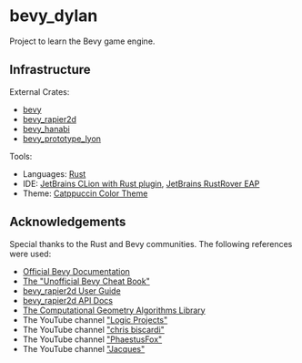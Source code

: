 # bevy_dylan
<p>
Project to learn the Bevy game engine.
</p>

## Infrastructure

<p>External Crates:
    <ul>
        <li><a href="https://crates.io/crates/bevy">bevy</a> </li>
        <li><a href="https://crates.io/crates/bevy_rapier2d">bevy_rapier2d</a> </li>
        <li><a href="https://crates.io/crates/bevy_hanabi">bevy_hanabi</a> </li>
        <li><a href="https://crates.io/crates/bevy_prototype_lyon">bevy_prototype_lyon</a> </li>
    </ul>

<p>Tools:
    <ul>
        <li>Languages: <a href="https://www.rust-lang.org/">Rust</a></li>
        <li>IDE: <a href="https://www.jetbrains.com/clion/">JetBrains CLion with Rust plugin</a>, <a href="https://www.jetbrains.com/rust/">JetBrains RustRover EAP</a></li>
        <li>Theme:  <a href="https://github.com/catppuccin/catppuccin">Catppuccin Color Theme</a></li>
    </ul>


## Acknowledgements

<p>Special thanks to the Rust and Bevy communities. The following references were used:<br>
<ul> 
    <li><a href="https://docs.rs/bevy/latest/bevy/">Official Bevy Documentation</a></li>
    <li><a href="https://bevy-cheatbook.github.io/">The "Unofficial Bevy Cheat Book"</a></li>
    <li><a href="https://rapier.rs/docs/user_guides/bevy_plugin/getting_started_bevy">bevy_rapier2d User Guide</a></li>
    <li><a href="https://docs.rs/bevy_rapier2d/latest/bevy_rapier2d/">bevy_rapier2d API Docs</a></li>
    <li><a href="https://doc.cgal.org/latest/Manual/packages.html#PartPolygons">The Computational Geometry Algorithms Library</a></li>
    <li>The YouTube channel <a href="https://www.youtube.com/@logicprojects">"Logic Projects"</a></li>
    <li>The YouTube channel <a href="https://www.youtube.com/@chrisbiscardi/videos">"chris biscardi"</a></li>
    <li>The YouTube channel <a href="https://www.youtube.com/@PhaestusFox/videos">"PhaestusFox"</a></li>
    <li>The YouTube channel <a href="https://www.youtube.com/@jacques-dev">"Jacques"</a></li>
</ul>
